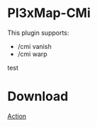 # Pl3xMap-CMi

This plugin supports:
+ /cmi vanish
+ /cmi warp

test

# Download
[Action](https://github.com/DoctaEnkoda/Pl3xMap-CMI/actions)
